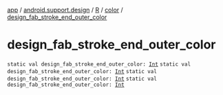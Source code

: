 [app](../../../index.md) / [android.support.design](../../index.md) / [R](../index.md) / [color](index.md) / [design_fab_stroke_end_outer_color](.)

# design_fab_stroke_end_outer_color

`static val design_fab_stroke_end_outer_color: `[`Int`](https://kotlinlang.org/api/latest/jvm/stdlib/kotlin/-int/index.html)
`static val design_fab_stroke_end_outer_color: `[`Int`](https://kotlinlang.org/api/latest/jvm/stdlib/kotlin/-int/index.html)
`static val design_fab_stroke_end_outer_color: `[`Int`](https://kotlinlang.org/api/latest/jvm/stdlib/kotlin/-int/index.html)
`static val design_fab_stroke_end_outer_color: `[`Int`](https://kotlinlang.org/api/latest/jvm/stdlib/kotlin/-int/index.html)